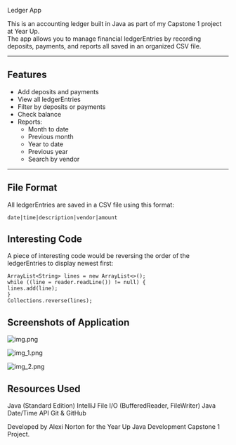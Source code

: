 Ledger App

This is an accounting ledger built in Java as part of my Capstone 1 project at Year Up.  
The app allows you to manage financial ledgerEntries by recording deposits, payments, and reports all saved in an organized CSV file.

---

## Features

- Add deposits and payments
- View all ledgerEntries
- Filter by deposits or payments
- Check balance
- Reports:
    - Month to date
    - Previous month
    - Year to date
    - Previous year
    - Search by vendor

---

## File Format
All ledgerEntries are saved in a CSV file using this format: 
```
date|time|description|vendor|amount
```

## Interesting Code
A piece of interesting code would be reversing the order of the ledgerEntries to display newest first:

```
ArrayList<String> lines = new ArrayList<>();
while ((line = reader.readLine()) != null) {
lines.add(line);
}
Collections.reverse(lines);
```

## Screenshots of Application
![img.png](/Capstone%20images/img.png)

![img_1.png](/Capstone%20images/img_1.png)

![img_2.png](/Capstone%20images/img_2.png)


## Resources Used
Java (Standard Edition)
IntelliJ 
File I/O (BufferedReader, FileWriter)
Java Date/Time API
Git & GitHub

Developed by Alexi Norton for the Year Up Java Development Capstone 1 Project.